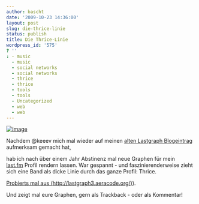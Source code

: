 ```yaml
---
author: bascht
date: '2009-10-23 14:36:00'
layout: post
slug: die-thrice-linie
status: publish
title: Die Thrice-Linie
wordpress_id: '575'
? ''
: - music
  - music
  - social networks
  - social networks
  - thrice
  - thrice
  - tools
  - tools
  - Uncategorized
  - web
  - web
---
```


[![image](http://bascht.files.wordpress.com/2009/10/graph_109227-scaled-1000.jpg?w=300)](http://bascht.files.wordpress.com/2009/10/graph_109227-scaled-1000.jpg)

Nachdem @keeev mich mal wieder auf meinen
[alten Lastgraph Blogeintrag](http://blog.bascht.com/lastgraph-funktioniert-wieder)
aufmerksam gemacht hat,

hab ich nach über einem Jahr Abstinenz mal neue Graphen für mein
[last.fm](http://www.lastfm.de/user/bascht) Profil rendern lassen.
War gespannt - und faszinierenderweise zieht sich eine Band als
dicke Linie durch das ganze Profil: Thrice.


[Probierts mal aus (](http://lastgraph3.aeracode.org)[http://lastgraph3.aeracode.org/)](http://lastgraph3.aeracode.org/)). 


Und zeigt mal eure Graphen, gern als Trackback - oder als
Kommentar!


